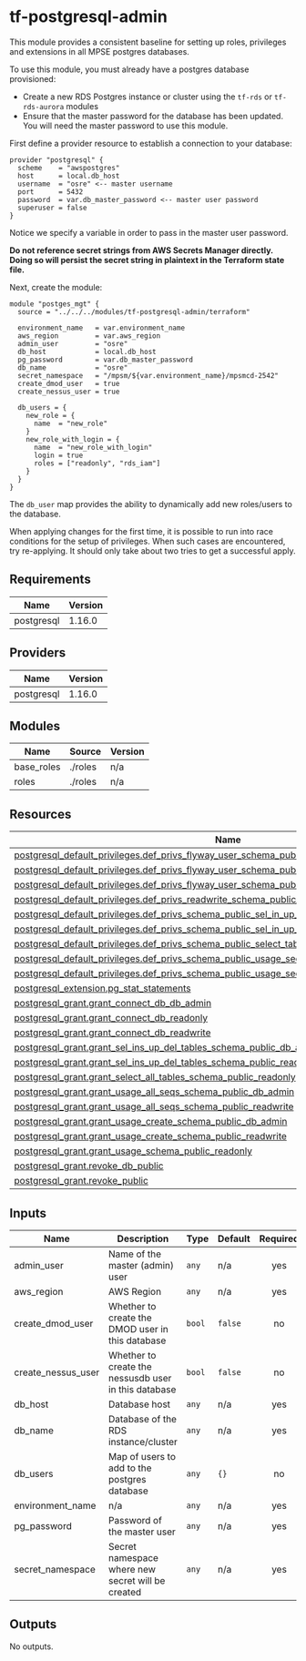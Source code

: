 # tf-postgresql-admin

This module provides a consistent baseline for setting up roles, privileges and extensions in all MPSE postgres databases.

To use this module, you must already have a postgres database provisioned:
- Create a new RDS Postgres instance or cluster using the `tf-rds` or `tf-rds-aurora` modules
- Ensure that the master password for the database has been updated. You will need the master password to use this module.

First define a provider resource to establish a connection to your database:

```
provider "postgresql" {
  scheme    = "awspostgres"
  host      = local.db_host
  username  = "osre" <-- master username
  port      = 5432
  password  = var.db_master_password <-- master user password
  superuser = false
}
```

Notice we specify a variable in order to pass in the master user password.

**Do not reference secret strings from AWS Secrets Manager directly. Doing so will persist the secret string in plaintext in the Terraform state file.**

Next, create the module:

```
module "postges_mgt" {
  source = "../../../modules/tf-postgresql-admin/terraform"

  environment_name   = var.environment_name
  aws_region         = var.aws_region
  admin_user         = "osre"
  db_host            = local.db_host
  pg_password        = var.db_master_password
  db_name            = "osre"
  secret_namespace   = "/mpsm/${var.environment_name}/mpsmcd-2542"
  create_dmod_user   = true
  create_nessus_user = true

  db_users = {
    new_role = {
      name  = "new_role"
    }
    new_role_with_login = {
      name  = "new_role_with_login"
      login = true
      roles = ["readonly", "rds_iam"]
    }
  }
}
```

The `db_user` map provides the ability to dynamically add new roles/users to the database.

When applying changes for the first time, it is possible to run into race conditions for the setup of privileges. When such cases are encountered, try re-applying. It should only take about two tries to get a successful apply.


## Requirements

| Name       | Version |
| ---------- | ------- |
| postgresql | 1.16.0  |

## Providers

| Name       | Version |
| ---------- | ------- |
| postgresql | 1.16.0  |

## Modules

| Name        | Source  | Version |
| ----------- | ------- | ------- |
| base\_roles | ./roles | n/a     |
| roles       | ./roles | n/a     |

## Resources

| Name                                                                                                                                                                                                     | Type     |
| -------------------------------------------------------------------------------------------------------------------------------------------------------------------------------------------------------- | -------- |
| [postgresql_default_privileges.def_privs_flyway_user_schema_public_sel_in_up_del_tables_readwrite](https://registry.terraform.io/providers/cyrilgdn/postgresql/1.16.0/docs/resources/default_privileges) | resource |
| [postgresql_default_privileges.def_privs_flyway_user_schema_public_select_tables_readonly](https://registry.terraform.io/providers/cyrilgdn/postgresql/1.16.0/docs/resources/default_privileges)         | resource |
| [postgresql_default_privileges.def_privs_flyway_user_schema_public_usage_seqs_readwrite](https://registry.terraform.io/providers/cyrilgdn/postgresql/1.16.0/docs/resources/default_privileges)           | resource |
| [postgresql_default_privileges.def_privs_readwrite_schema_public_select_tables_readonly](https://registry.terraform.io/providers/cyrilgdn/postgresql/1.16.0/docs/resources/default_privileges)           | resource |
| [postgresql_default_privileges.def_privs_schema_public_sel_in_up_del_tables_db_admin](https://registry.terraform.io/providers/cyrilgdn/postgresql/1.16.0/docs/resources/default_privileges)              | resource |
| [postgresql_default_privileges.def_privs_schema_public_sel_in_up_del_tables_readwrite](https://registry.terraform.io/providers/cyrilgdn/postgresql/1.16.0/docs/resources/default_privileges)             | resource |
| [postgresql_default_privileges.def_privs_schema_public_select_tables_readonly](https://registry.terraform.io/providers/cyrilgdn/postgresql/1.16.0/docs/resources/default_privileges)                     | resource |
| [postgresql_default_privileges.def_privs_schema_public_usage_seqs_db_admin](https://registry.terraform.io/providers/cyrilgdn/postgresql/1.16.0/docs/resources/default_privileges)                        | resource |
| [postgresql_default_privileges.def_privs_schema_public_usage_seqs_readwrite](https://registry.terraform.io/providers/cyrilgdn/postgresql/1.16.0/docs/resources/default_privileges)                       | resource |
| [postgresql_extension.pg_stat_statements](https://registry.terraform.io/providers/cyrilgdn/postgresql/1.16.0/docs/resources/extension)                                                                   | resource |
| [postgresql_grant.grant_connect_db_db_admin](https://registry.terraform.io/providers/cyrilgdn/postgresql/1.16.0/docs/resources/grant)                                                                    | resource |
| [postgresql_grant.grant_connect_db_readonly](https://registry.terraform.io/providers/cyrilgdn/postgresql/1.16.0/docs/resources/grant)                                                                    | resource |
| [postgresql_grant.grant_connect_db_readwrite](https://registry.terraform.io/providers/cyrilgdn/postgresql/1.16.0/docs/resources/grant)                                                                   | resource |
| [postgresql_grant.grant_sel_ins_up_del_tables_schema_public_db_admin](https://registry.terraform.io/providers/cyrilgdn/postgresql/1.16.0/docs/resources/grant)                                           | resource |
| [postgresql_grant.grant_sel_ins_up_del_tables_schema_public_readwrite](https://registry.terraform.io/providers/cyrilgdn/postgresql/1.16.0/docs/resources/grant)                                          | resource |
| [postgresql_grant.grant_select_all_tables_schema_public_readonly](https://registry.terraform.io/providers/cyrilgdn/postgresql/1.16.0/docs/resources/grant)                                               | resource |
| [postgresql_grant.grant_usage_all_seqs_schema_public_db_admin](https://registry.terraform.io/providers/cyrilgdn/postgresql/1.16.0/docs/resources/grant)                                                  | resource |
| [postgresql_grant.grant_usage_all_seqs_schema_public_readwrite](https://registry.terraform.io/providers/cyrilgdn/postgresql/1.16.0/docs/resources/grant)                                                 | resource |
| [postgresql_grant.grant_usage_create_schema_public_db_admin](https://registry.terraform.io/providers/cyrilgdn/postgresql/1.16.0/docs/resources/grant)                                                    | resource |
| [postgresql_grant.grant_usage_create_schema_public_readwrite](https://registry.terraform.io/providers/cyrilgdn/postgresql/1.16.0/docs/resources/grant)                                                   | resource |
| [postgresql_grant.grant_usage_schema_public_readonly](https://registry.terraform.io/providers/cyrilgdn/postgresql/1.16.0/docs/resources/grant)                                                           | resource |
| [postgresql_grant.revoke_db_public](https://registry.terraform.io/providers/cyrilgdn/postgresql/1.16.0/docs/resources/grant)                                                                             | resource |
| [postgresql_grant.revoke_public](https://registry.terraform.io/providers/cyrilgdn/postgresql/1.16.0/docs/resources/grant)                                                                                | resource |

## Inputs

| Name                 | Description                                          | Type   | Default | Required |
| -------------------- | ---------------------------------------------------- | ------ | ------- | :------: |
| admin\_user          | Name of the master (admin) user                      | `any`  | n/a     |   yes    |
| aws\_region          | AWS Region                                           | `any`  | n/a     |   yes    |
| create\_dmod\_user   | Whether to create the DMOD user in this database     | `bool` | `false` |    no    |
| create\_nessus\_user | Whether to create the nessusdb user in this database | `bool` | `false` |    no    |
| db\_host             | Database host                                        | `any`  | n/a     |   yes    |
| db\_name             | Database of the RDS instance/cluster                 | `any`  | n/a     |   yes    |
| db\_users            | Map of users to add to the postgres database         | `any`  | `{}`    |    no    |
| environment\_name    | n/a                                                  | `any`  | n/a     |   yes    |
| pg\_password         | Password of the master user                          | `any`  | n/a     |   yes    |
| secret\_namespace    | Secret namespace where new secret will be created    | `any`  | n/a     |   yes    |

## Outputs

No outputs.
